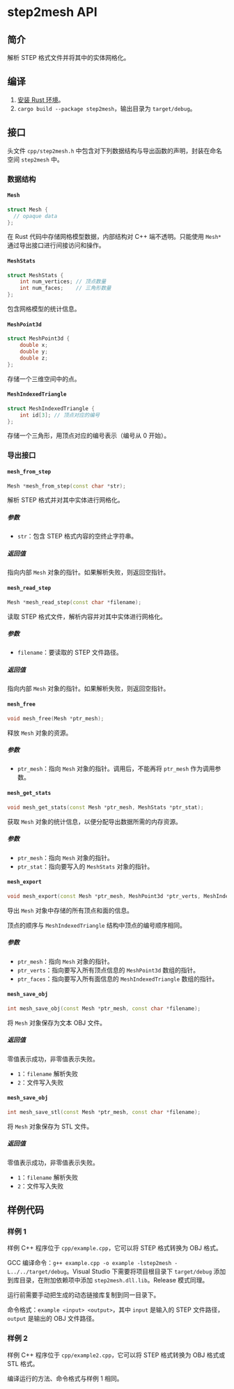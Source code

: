 # step2mesh API

## 简介

解析 STEP 格式文件并将其中的实体网格化。

## 编译

1. [安装 Rust 环境](https://doc.rust-lang.org/cargo/getting-started/installation.html)。
2. `cargo build --package step2mesh`，输出目录为 `target/debug`。

## 接口

头文件 `cpp/step2mesh.h` 中包含对下列数据结构与导出函数的声明，封装在命名空间 `step2mesh` 中。

### 数据结构

#### `Mesh`
```cpp
struct Mesh {
  // opaque data
};
```
在 Rust 代码中存储网格模型数据，内部结构对 C++ 端不透明。只能使用 `Mesh*` 通过导出接口进行间接访问和操作。

#### `MeshStats`
```cpp
struct MeshStats {
    int num_vertices; // 顶点数量
    int num_faces;    // 三角形数量
};
```
包含网格模型的统计信息。

#### `MeshPoint3d`
```cpp
struct MeshPoint3d {
    double x;
    double y;
    double z;
};
```
存储一个三维空间中的点。

#### `MeshIndexedTriangle`
```cpp
struct MeshIndexedTriangle {
    int id[3]; // 顶点对应的编号
};
```
存储一个三角形，用顶点对应的编号表示（编号从 0 开始）。

### 导出接口

#### `mesh_from_step`
```cpp
Mesh *mesh_from_step(const char *str);
```
解析 STEP 格式并对其中实体进行网格化。

##### 参数
- `str`：包含 STEP 格式内容的空终止字符串。

##### 返回值
指向内部 `Mesh` 对象的指针。如果解析失败，则返回空指针。

#### `mesh_read_step`
```cpp
Mesh *mesh_read_step(const char *filename);
```
读取 STEP 格式文件，解析内容并对其中实体进行网格化。

##### 参数
- `filename`：要读取的 STEP 文件路径。

##### 返回值
指向内部 `Mesh` 对象的指针。如果解析失败，则返回空指针。

#### `mesh_free`
```cpp
void mesh_free(Mesh *ptr_mesh);
```
释放 `Mesh` 对象的资源。

##### 参数
- `ptr_mesh`：指向 `Mesh` 对象的指针。调用后，不能再将 `ptr_mesh` 作为调用参数。

#### `mesh_get_stats`
```cpp
void mesh_get_stats(const Mesh *ptr_mesh, MeshStats *ptr_stat);
```
获取 `Mesh` 对象的统计信息，以便分配导出数据所需的内存资源。

##### 参数
- `ptr_mesh`：指向 `Mesh` 对象的指针。
- `ptr_stat`：指向要写入的 `MeshStats` 对象的指针。

#### `mesh_export`
```cpp
void mesh_export(const Mesh *ptr_mesh, MeshPoint3d *ptr_verts, MeshIndexedTriangle *ptr_faces);
```
导出 `Mesh` 对象中存储的所有顶点和面的信息。

顶点的顺序与 `MeshIndexedTriangle` 结构中顶点的编号顺序相同。

##### 参数
- `ptr_mesh`：指向 `Mesh` 对象的指针。
- `ptr_verts`：指向要写入所有顶点信息的 `MeshPoint3d` 数组的指针。
- `ptr_faces`：指向要写入所有面信息的 `MeshIndexedTriangle` 数组的指针。

#### `mesh_save_obj`
```cpp
int mesh_save_obj(const Mesh *ptr_mesh, const char *filename);
```
将 `Mesh` 对象保存为文本 OBJ 文件。

##### 返回值
零值表示成功，非零值表示失败。
- `1`：`filename` 解析失败
- `2`：文件写入失败

#### `mesh_save_obj`
```cpp
int mesh_save_stl(const Mesh *ptr_mesh, const char *filename);
```
将 `Mesh` 对象保存为 STL 文件。

##### 返回值
零值表示成功，非零值表示失败。
- `1`：`filename` 解析失败
- `2`：文件写入失败

## 样例代码

### 样例 1

样例 C++ 程序位于 `cpp/example.cpp`，它可以将 STEP 格式转换为 OBJ 格式。

GCC 编译命令：`g++ example.cpp -o example -lstep2mesh -L../../target/debug`。Visual Studio 下需要将项目根目录下 `target/debug` 添加到库目录，在附加依赖项中添加 `step2mesh.dll.lib`。Release 模式同理。

运行前需要手动把生成的动态链接库复制到同一目录下。

命令格式：`example <input> <output>`，其中 `input` 是输入的 STEP 文件路径，`output` 是输出的 OBJ 文件路径。

### 样例 2

样例 C++ 程序位于 `cpp/example2.cpp`，它可以将 STEP 格式转换为 OBJ 格式或 STL 格式。

编译运行的方法、命令格式与样例 1 相同。
